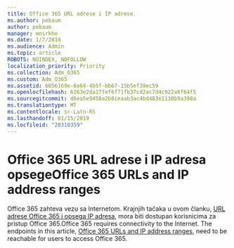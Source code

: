```yaml
---
title: Office 365 URL adrese i IP adrese.
ms.author: pebaum
author: pebaum
manager: mnirkhe
ms.date: 1/7/2019
ms.audience: Admin
ms.topic: article
ROBOTS: NOINDEX, NOFOLLOW
localization_priority: Priority
ms.collection: Adm_O365
ms.custom: Adm_O365
ms.assetid: 6056169e-6e69-4b5f-bb67-15b5ef39ec59
ms.openlocfilehash: 6163e2da17fef6f71fb37cd2ac7d4c922a8f64f5
ms.sourcegitcommit: d6ea5e9458a2b8ceaab3ac4bd483e1130b9a398a
ms.translationtype: MT
ms.contentlocale: sr-Latn-RS
ms.lasthandoff: 01/15/2019
ms.locfileid: "28310359"
---
```

# <a name="office-365-urls-and-ip-address-ranges"></a><span data-ttu-id="342da-102">Office 365 URL adrese i IP adresa opsege</span><span class="sxs-lookup"><span data-stu-id="342da-102">Office 365 URLs and IP address ranges</span></span>

<span data-ttu-id="342da-p101">Office 365 zahteva vezu sa Internetom. Krajnjih tačaka u ovom članku, [URL adrese Office 365 i opsega IP adresa](https://docs.microsoft.com/en-us/office365/enterprise/office-365-ip-web-service), mora biti dostupan korisnicima za pristup Office 365.</span><span class="sxs-lookup"><span data-stu-id="342da-p101">Office 365 requires connectivity to the Internet. The endpoints in this article, [Office 365 URLs and IP address ranges](https://docs.microsoft.com/en-us/office365/enterprise/office-365-ip-web-service), need to be reachable for users to access Office 365.</span></span>
  

